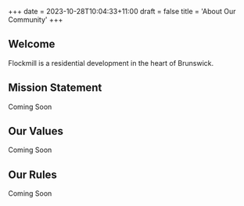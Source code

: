 +++
date = 2023-10-28T10:04:33+11:00
draft = false
title = 'About Our Community'
+++

## Welcome

Flockmill is a residential development in the heart of Brunswick.

## Mission Statement

Coming Soon

## Our Values

Coming Soon

## Our Rules

Coming Soon
